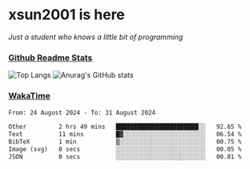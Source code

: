 # xsun2001 is here

*Just a student who knows a little bit of programming*

### [Github Readme Stats](https://github.com/anuraghazra/github-readme-stats)

![Top Langs](https://github-readme-stats.vercel.app/api/top-langs/?username=xsun2001&layout=compact&theme=radical) ![Anurag's GitHub stats](https://github-readme-stats.vercel.app/api?username=xsun2001&show_icons=true&theme=radical)

### [WakaTime](https://wakatime.com)

<!--START_SECTION:waka-->

```txt
From: 24 August 2024 - To: 31 August 2024

Other         2 hrs 49 mins   ███████████████████████░░   92.65 %
Text          11 mins         █▓░░░░░░░░░░░░░░░░░░░░░░░   06.54 %
BibTeX        1 min           ▒░░░░░░░░░░░░░░░░░░░░░░░░   00.75 %
Image (svg)   0 secs          ░░░░░░░░░░░░░░░░░░░░░░░░░   00.05 %
JSON          0 secs          ░░░░░░░░░░░░░░░░░░░░░░░░░   00.01 %
```

<!--END_SECTION:waka-->
